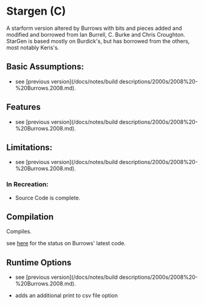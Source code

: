 # Stargen (C)

A starform version altered by Burrows with bits and pieces added and modified and borrowed from Ian Burrell, C. Burke 
and Chris Croughton. StarGen is based mostly on Burdick's, but has borrowed from the others, most notably Keris's.

## Basic Assumptions:

- see [previous version](/docs/notes/build descriptions/2000s/2008%20-%20Burrows.2008.md).

## Features
- see [previous version](/docs/notes/build descriptions/2000s/2008%20-%20Burrows.2008.md).

## Limitations:

- see [previous version](/docs/notes/build descriptions/2000s/2008%20-%20Burrows.2008.md).

### In Recreation:
- Source Code is complete.

## Compilation
Compiles.

see [here](/docs/notes/branches%20&%20forks%20&%20stubs/partly-github/burrows.md) for the status on Burrows' latest code.

## Runtime Options
- see [previous version](/docs/notes/build descriptions/2000s/2008%20-%20Burrows.2008.md).

- adds an additional print to csv file option